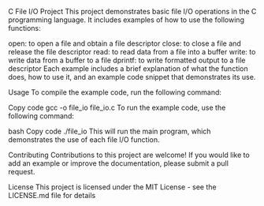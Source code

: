C File I/O Project
This project demonstrates basic file I/O operations in the C programming language. It includes examples of how to use the following functions:

open: to open a file and obtain a file descriptor
close: to close a file and release the file descriptor
read: to read data from a file into a buffer
write: to write data from a buffer to a file
dprintf: to write formatted output to a file descriptor
Each example includes a brief explanation of what the function does, how to use it, and an example code snippet that demonstrates its use.

Usage
To compile the example code, run the following command:

Copy code
gcc -o file_io file_io.c
To run the example code, use the following command:

bash
Copy code
./file_io
This will run the main program, which demonstrates the use of each file I/O function.

Contributing
Contributions to this project are welcome! If you would like to add an example or improve the documentation, please submit a pull request.

License
This project is licensed under the MIT License - see the LICENSE.md file for details
